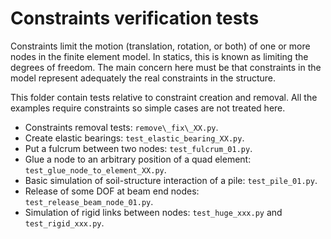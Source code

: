 # Constraints verification tests
Constraints limit the motion (translation, rotation, or both) of one or more nodes in the finite element model. In statics, this is known as limiting the degrees of freedom. The main concern here must be that constraints in the model represent adequately the real constraints in the structure.

This folder contain tests relative to constraint creation and removal. All the examples require constraints so simple cases are not treated here.

+ Constraints removal tests: `remove\_fix\_XX.py`.
+ Create elastic bearings: `test_elastic_bearing_XX.py`.
+ Put a fulcrum between two nodes: `test_fulcrum_01.py`.
+ Glue a node to an arbitrary position of a quad element: `test_glue_node_to_element_XX.py`.
+ Basic simulation of soil-structure interaction of a pile: `test_pile_01.py`.
+ Release of some DOF at beam end nodes: `test_release_beam_node_01.py`.
+ Simulation of rigid links between nodes: `test_huge_xxx.py` and `test_rigid_xxx.py`.

